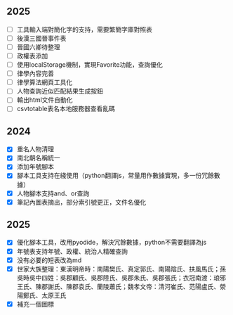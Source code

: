 ## 2025
- [ ] 工具輸入端對簡化字的支持，需要繁簡字庫對照表
- [ ] 後漢三國晉事件表
- [ ] 晉國六卿待整理
- [ ] 政權表添加
- [ ] 使用localStorage機制，實現Favorite功能，查詢優化
- [ ] 律學內容完善
- [ ] 律學算法網頁工具化
- [ ] 人物查詢近似匹配結果生成按鈕
- [ ] 輸出html文件自動化
- [ ] csvtotable表名本地服務器查看亂碼

## 2024
- [x] 重名人物清理
- [x] 南北朝名稱統一
- [x] 添加年號腳本
- [x] 腳本工具支持在綫使用（python翻譯js，常量用作數據實現，多一份冗餘數據）
- [x] 人物腳本支持and、or查詢
- [x] 筆記內圖表摘出，部分索引號更正，文件名優化

## 2025
- [x] 優化腳本工具，改用pyodide，解決冗餘數據，python不需要翻譯為js
- [x] 年號表支持年號、政權、統治人精確查詢
- [x] 没有必要的短表改為md
- [x] 世家大族整理：東漢明帝時：南陽樊氏、真定郭氏、南陽陰氏、扶風馬氏；孫吳時吳中四姓：吳郡顧氏、吳郡陸氏、吳郡朱氏、吳郡張氏；衣冠南渡：琅邪王氏、陳郡謝氏、陳郡袁氏、蘭陵蕭氏；魏孝文帝：清河崔氏、范陽盧氏、滎陽鄭氏、太原王氏
- [x] 補充一個圖標